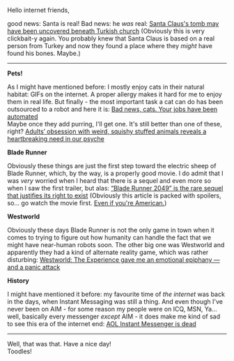Hello internet friends,

good news: Santa is real! Bad news: he _was_ real: [Santa Claus's tomb may have been uncovered beneath Turkish church](https://www.theguardian.com/world/2017/oct/04/santa-claus-tomb-may-have-been-uncovered-beneath-turkish-church-saint-nicholas) (Obviously this is very clickbait-y again. You probably knew that Santa Claus is based on a real person from Turkey and now they found a place where they _might_ have found his bones. Maybe.)

---

**Pets!**

As I might have mentioned before: I mostly enjoy cats in their natural habitat: GIFs on the internet. A proper allergy makes it hard for me to enjoy them in real life. But finally - the most important task a cat can do has been outsourced to a robot and here it is: [Bad news, cats. Your jobs have been automated](https://qz.com/1094404/qoobo-is-the-ideal-cat-just-a-fur-pillow-with-a-wagging-tail/)  
Maybe once they add purring, I'll get one. It's still better than one of these, right? [Adults’ obsession with weird, squishy stuffed animals reveals a heartbreaking need in our psyche](https://qz.com/1092400/squishies-the-next-big-toy-trend-are-adorable-playthings-that-satisfy-the-human-longing-for-touch/)

**Blade Runner**

Obviously these things are just the first step toward the electric sheep of Blade Runner, which, by the way, is a properly good movie. I do admit that I was _very_ worried when I heard that there is a sequel and even more so when I saw the first trailer, but alas: [“Blade Runner 2049” is the rare sequel that justifies its right to exist](https://qz.com/1095909/blade-runner-2049-is-a-meta-exploration-of-identity-and-ones-right-to-exist/) (Obviously this article is packed with spoilers, so… go watch the movie first. [Even if you're American.](https://www.nytimes.com/2017/10/08/movies/blade-runner-2049-box-office.html?nytmobile=0))

**Westworld**

Obviously these days Blade Runner is not the only game in town when it comes to trying to figure out how humanity can handle the fact that we might have near-human robots soon. The other big one was Westworld and apparently they had a kind of alternate reality game, which was rather disturbing: [Westworld: The Experience gave me an emotional epiphany — and a panic attack](https://www.polygon.com/2017/10/6/16431256/westworld-experience-new-york-comic-con)

**History**

I might have mentioned it before: my favourite time of _the internet_ was back in the days, when Instant Messaging was still a thing. And even though I've never been on AIM - for some reason my people were on ICQ, MSN, Ya… well, basically every messenger _except_ AIM - it does make me kind of sad to see this era of the internet end: [AOL Instant Messenger is dead](https://qz.com/1096546/aol-instant-messenger-is-shutting-down-after-20-years/)

---

Well, that was that. Have a nice day!  
Toodles!
